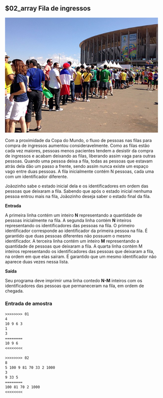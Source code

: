 ## $02_array Fila de ingressos

![](__capa.jpg)

Com a proximidade da Copa do Mundo, o fluxo de pessoas nas filas para compra de ingressos aumentou consideravelmente. Como as filas estão cada vez maiores, pessoas menos pacientes tendem a desistir da compra de ingressos e acabam deixando as filas, liberando assim vaga para outras pessoas. Quando uma pessoa deixa a fila, todas as pessoas que estavam atrás dela dão um passo a frente, sendo assim nunca existe um espaço vago entre duas pessoas. A fila inicialmente contém N pessoas, cada uma com um identificador diferente.

Joãozinho sabe o estado inicial dela e os identificadores em ordem das pessoas que deixaram a fila. Sabendo que após o estado inicial nenhuma pessoa entrou mais na fila, Joãozinho deseja saber o estado final da fila.

**Entrada**

A primeira linha contém um inteiro **N** representando a quantidade de pessoas inicialmente na fila. A segunda linha contém **N** inteiros representando os identificadores das pessoas na fila. O primeiro identificador corresponde ao identificador da primeira pessoa na fila. É garantido que duas pessoas diferentes não possuem o mesmo identificador. A terceira linha contém um inteiro **M** representando a quantidade de pessoas que deixaram a fila. A quarta linha contém M inteiros representando os identificadores das pessoas que deixaram a fila, na ordem em que elas saíram. É garantido que um mesmo identificador não aparece duas vezes nessa lista.

**Saída**

Seu programa deve imprimir uma linha contedo **N-M** inteiros com os identificadores das pessoas que permaneceram na fila, em ordem de chegada.

### Entrada de amostra

```
>>>>>>>> 01
4
10 9 6 3
1
3
========
10 9 6 
<<<<<<<<

>>>>>>>> 02
8
5 100 9 81 70 33 2 1000
3
9 33 5
========
100 81 70 2 1000 
<<<<<<<<
```

 
